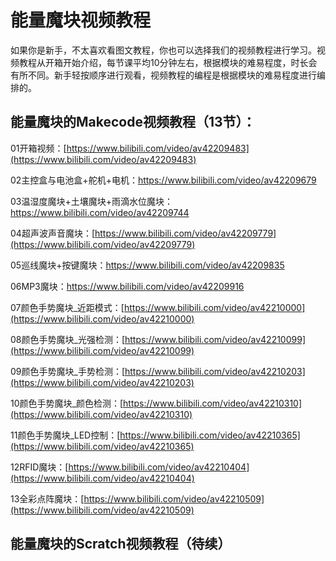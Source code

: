# 能量魔块视频教程

如果你是新手，不太喜欢看图文教程，你也可以选择我们的视频教程进行学习。视频教程从开箱开始介绍，每节课平均10分钟左右，根据模块的难易程度，时长会有所不同。新手轻按顺序进行观看，视频教程的编程是根据模块的难易程度进行编排的。

## 能量魔块的Makecode视频教程（13节）：

01开箱视频：[https://www.bilibili.com/video/av42209483](https://www.bilibili.com/video/av42209483)

02主控盒与电池盒+舵机+电机：[https://www.bilibili.com/video/av42209679 ](https://www.bilibili.com/video/av42209679 )

03温湿度魔块+土壤魔块+雨滴水位魔块：[https://www.bilibili.com/video/av42209744 ](https://www.bilibili.com/video/av42209744 )

04超声波声音魔块：[https://www.bilibili.com/video/av42209779](https://www.bilibili.com/video/av42209779) 

05巡线魔块+按键魔块：[https://www.bilibili.com/video/av42209835 ](https://www.bilibili.com/video/av42209835 )

06MP3魔块：[https://www.bilibili.com/video/av42209916 ](https://www.bilibili.com/video/av42209916 )

07颜色手势魔块_近距模式：[https://www.bilibili.com/video/av42210000](https://www.bilibili.com/video/av42210000) 

08颜色手势魔块_光强检测：[https://www.bilibili.com/video/av42210099](https://www.bilibili.com/video/av42210099) 

09颜色手势魔块_手势检测：[https://www.bilibili.com/video/av42210203](https://www.bilibili.com/video/av42210203) 

10颜色手势魔块_颜色检测：[https://www.bilibili.com/video/av42210310](https://www.bilibili.com/video/av42210310) 

11颜色手势魔块_LED控制：[https://www.bilibili.com/video/av42210365](https://www.bilibili.com/video/av42210365) 

12RFID魔块：[https://www.bilibili.com/video/av42210404](https://www.bilibili.com/video/av42210404) 

13全彩点阵魔块：[https://www.bilibili.com/video/av42210509](https://www.bilibili.com/video/av42210509)

## 能量魔块的Scratch视频教程（待续）